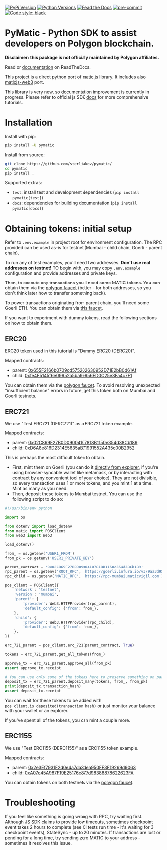 >
[![PyPi Version](https://img.shields.io/pypi/v/pymatic.svg)](https://pypi.python.org/pypi/pymatic/)
[![Python Versions](https://img.shields.io/pypi/pyversions/pymatic.svg)](https://pypi.python.org/pypi/pymatic/)
[![Read the Docs](https://readthedocs.org/projects/pymatic/badge/?version=latest)](https://pymatic.readthedocs.io/en/latest/?badge=latest)
[![pre-commit](https://img.shields.io/badge/pre--commit-enabled-brightgreen?logo=pre-commit&logoColor=white)](https://github.com/pre-commit/pre-commit)
[![Code style: black](https://img.shields.io/badge/code%20style-blue-blue.svg)](https://blue.readthedocs.io/)


# PyMatic - Python SDK to assist developers on Polygon blockchain.

**Disclaimer: this package is not officialy maintained by Polygon affiliates.**

Read or [documentation](https://readthedocs.org/projects/pymatic/badge/?version=latest) on ReadTheDocs.

This project is a direct python port of [matic.js](https://github.com/maticnetwork/matic.js/) library. It includes also [maticjs-web3](https://github.com/maticnetwork/maticjs-web3/) port.

This library is very new, so documentation improvement is currently in progress. Please refer to official js SDK [docs](https://docs.polygon.technology/docs/develop/) for more comprehensive tutorials.


# Installation

Install with pip:

```bash
pip install -U pymatic
```

Install from source:

```bash
git clone https://github.com/sterliakov/pymatic/
cd pymatic
pip install .
```

Supported extras:

- `test`: install test and development dependencies (`pip install pymatic[test]`)
- `docs`: dependencies for building documentation (`pip install pymatic[docs]`)


# Obtaining tokens: initial setup

Refer to `.env.example` in project root for environment configuration. The RPC provided can be used as-is for testnet (Mumbai - child chain, Goerli - parent chain).

To run any of test examples, you'll need two addresses. **Don't use real addresses on testnet!** TO begin with, you may copy `.env.example` configuration and provide addresses and private keys.

Then, to execute any transactions you'll need some MATIC tokens. You can obtain them via the [polygon faucet](https://faucet.polygon.technology/) (better - for both addresses, so you don't think later how to transfer something back).

To power transactions originating from parent chain, you'll need some Goerli ETH. You can obtain them via [this faucet](https://goerlifaucet.com/).

If you want to experiment with dummy tokens, read the following sections on how to obtain them.

## ERC20

ERC20 token used in this tutorial is "Dummy ERC20 (DERC20)".

Mapped contracts:
- parent: [0x655F2166b0709cd575202630952D71E2bB0d61Af](https://goerli.etherscan.io/address/0x655F2166b0709cd575202630952D71E2bB0d61Af)
- child: [0xfe4F5145f6e09952a5ba9e956ED0C25e3Fa4c7F1](https://mumbai.polygonscan.com/address/0xfe4F5145f6e09952a5ba9e956ED0C25e3Fa4c7F1)

You can obtain them via the [polygon faucet](https://faucet.polygon.technology/). To avoid resolving unexpected "insufficient balance" errors in future, get this token both on Mumbai and Goerli testnets.

## ERC721

We use "Test ERC721 (DERC721)" as a ERC721 token example.

Mapped contracts:
- parent: [0x02C869F27B0D09004107818B1150e354d38Cb189](https://goerli.etherscan.io/address/0x02C869F27B0D09004107818B1150e354d38Cb189)
- child: [0xD6A8e816D2314E5635aB71991552A435c00B2952](https://mumbai.polygonscan.com/address/0xD6A8e816D2314E5635aB71991552A435c00B2952)


This is perhaps the most difficult token to obtain.

* First, mint them on Goerli (you can do it [directly from explorer](https://goerli.etherscan.io/address/0x02C869F27B0D09004107818B1150e354d38Cb189#writeContract), if you're using browser-syncable wallet like metamask, or by interacting with contract by any convenient tool of your choice). They are not divisible, so every transaction uses 1 or more tokens, and you mint 1 at a time. Mint as many as you need.
* Then, deposit these tokens to Mumbai testnet. You can use the following script to do so:

```python
#!/usr/bin/env python

import os

from dotenv import load_dotenv
from matic import POSClient
from web3 import Web3

load_dotenv()

from_ = os.getenv('USER1_FROM')
from_pk = os.getenv('USER1_PRIVATE_KEY')

parent_contract = '0x02C869F27B0D09004107818B1150e354d38Cb189'
rpc_parent = os.getenv('ROOT_RPC', 'https://goerli.infura.io/v3/9aa3d95b3bc440fa88ea12eaa4456161')
rpc_child = os.getenv('MATIC_RPC', 'https://rpc-mumbai.maticvigil.com')

pos_client = POSClient({
    'network': 'testnet',
    'version': 'mumbai',
    'parent': {
        'provider': Web3.HTTPProvider(rpc_parent),
        'default_config': {'from': from_},
    },
    'child': {
        'provider': Web3.HTTPProvider(rpc_child),
        'default_config': {'from': from_},
    },
})

erc_721_parent = pos_client.erc_721(parent_contract, True)

tokens = erc_721_parent.get_all_tokens(from_)

approve_tx = erc_721_parent.approve_all(from_pk)
assert approve_tx.receipt

# You can use only some of the tokens here to preserve something on parent chain too.
deposit_tx = erc_721_parent.deposit_many(tokens, from_, from_pk)
print(deposit_tx.transaction_hash)
assert deposit_tx.receipt
```

You can wait for these tokens to be added with `pos_client.is_deposited(transaction_hash)` or just monitor your balance with your wallet or an explorer.

If you've spent all of the tokens, you can mint a couple more.

## ERC1155

We use "Test ERC1155 (DERC1155)" as a ERC1155 token example.

Mapped contracts:
- parent: [0x2e3Ef7931F2d0e4a7da3dea950FF3F19269d9063](https://goerli.etherscan.io/address/0x2e3Ef7931F2d0e4a7da3dea950FF3F19269d9063)
- child: [0xA07e45A987F19E25176c877d98388878622623FA](https://mumbai.polygonscan.com/address/0xA07e45A987F19E25176c877d98388878622623FA)

You can obtain tokens on both testnets via the [polygon faucet](https://faucet.polygon.technology/).


# Troubleshooting

If you feel like something is going wrong with RPC, try waiting first. Although JS SDK claims to provide low timeouts, sometimes checkpoint event takes 2 hours to complete (see CI tests run time - it's waiting for 3 checkpoint events), StateSync - up to 20 minutes. If transactions are lost or pending for a long time, try sending zero MATIC to your address - sometimes it resolves this issue.
